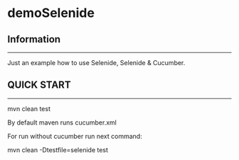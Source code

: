 # demoSelenide

## Information
-----------
Just an example how to use Selenide, Selenide & Cucumber.

## QUICK START
-----------
mvn clean test

By default maven runs cucumber.xml

For run without cucumber run next command:

mvn clean -Dtestfile=selenide test
